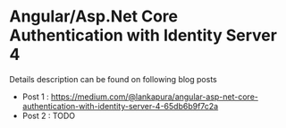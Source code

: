 # Angular/Asp.Net Core Authentication with Identity Server 4

Details description can be found on following blog posts

- Post 1 : https://medium.com/@lankapura/angular-asp-net-core-authentication-with-identity-server-4-65db6b9f7c2a
- Post 2 : TODO
